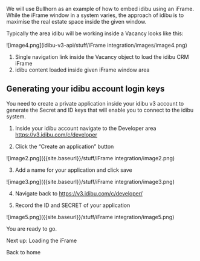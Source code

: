 We will use Bullhorn as an example of how to embed idibu using an iFrame. While the iFrame window in a system varies, the approach of idibu is to maximise the real estate space inside the given window.

Typically the area idibu will be working inside a Vacancy looks like this:

![image4.png](idibu-v3-api/stuff/iFrame integration/images/image4.png)

1. Single navigation link inside the Vacancy object to load the idibu CRM iFrame
2. idibu content loaded inside given iFrame window area

## Generating your idibu account login keys

You need to create a private application inside your idibu v3 account to generate the Secret and ID keys that will enable you to connect to the idibu system.

1. Inside your idibu account navigate to the Developer area https://v3.idibu.com/c/developer

2. Click the “Create an application” button

![image2.png]({{site.baseurl}}/stuff/iFrame integration/image2.png)

3. Add a name for your application and click save

![image3.png]({{site.baseurl}}/stuff/iFrame integration/image3.png)

4. Navigate back to https://v3.idibu.com/c/developer/

5. Record the ID and SECRET of your application

![image5.png]({{site.baseurl}}/stuff/iFrame integration/image5.png)

You are ready to go.

Next up: Loading the iFrame

Back to home


